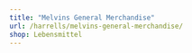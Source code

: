 ```yaml
---
title: "Melvins General Merchandise"
url: /harrells/melvins-general-merchandise/
shop: Lebensmittel
---
```

